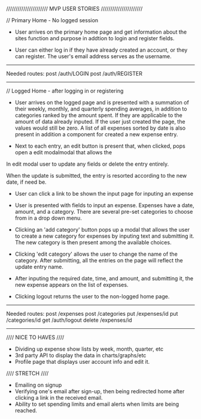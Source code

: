 ////////////////////// MVP USER STORIES //////////////////////

// Primary Home - No logged session 

- User arrives on the primary home page and get information about the sites function and purpose in addtion to login and register fields.

- User can either log in if they have already created an account, or they can register. The user's email address serves as the username.

----------------
Needed routes:
	post /auth/LOGIN
	post /auth/REGISTER

----------------



// Logged Home - after logging in or registering

- User arrives on the logged page and is presented with a summation of their weekly, monthly, and quarterly spending averages, in addition to categories ranked by the amount spent. If they are applicable to the amount of data already inputed. If the user just created the page, the values would still be zero. A list of all expenses sorted by date is also present in addition a component for created a new expense entry. 

- Next to each entry, an edit button is present that, when clicked, pops open a edit modalmodal that allows the

In edit modal user to update any fields or delete the entry entirely. 

When the update is submitted, the entry is resorted according to the new date, if need be.

- User can click a link to be shown the input page for inputing an expense

- User is presented with fields to input an expense. Expenses have a date, amount, and a category. There are several pre-set 
	categories to choose from in a drop down menu.

- Clicking an 'add category' button pops up a modal that allows the user to create a new category for expenses by inputing text and 
	submitting it. The new category is then present among the available choices.

- Clicking 'edit category' allows the user to change the name of the category. After submitting, all the entries on the page will reflect the update entry name. 

- After inputing the required date, time, and amount, and submitting it, the new expense appears on the list of expenses.

- Clicking logout returns the user to the non-logged home page.

----------------
Needed routes:
	post /expenses
	post /categories
	put /expenses/id
	put /categories/id
	get /auth/logout
	delete /expenses/id

----------------

//// NICE TO HAVES ////
- Dividing up expense show lists by week, month, quarter, etc
- 3rd party API to display the data in charts/graphs/etc
- Profile page that displays user account info and edit it.


//// STRETCH ////
- Emailing on signup
- Verifying one's email after sign-up, then being redirected home after clicking a link in the received email.
- Ability to set spending limits and email alerts when limits are being reached.










